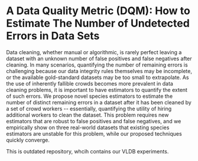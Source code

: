 # A Data Quality Metric (DQM): How to Estimate The Number of Undetected Errors in Data Sets
Data cleaning, whether manual or algorithmic, is rarely perfect leaving a dataset with an unknown number of false positives and false negatives after cleaning. In many scenarios, quantifying the number of remaining errors is challenging because our data integrity rules themselves may be incomplete, or the available gold-standard datasets may be too small to extrapolate. As the use of inherently fallible crowds becomes more prevalent in data cleaning problems, it is important to have estimators to quantify the extent of such errors. We propose novel species estimators to estimate the number of distinct remaining errors in a dataset after it has been cleaned by a set of crowd workers -- essentially, quantifying the utility of hiring additional workers to clean the dataset. This problem requires new estimators that are robust to false positives and false negatives, and we empirically show on three real-world datasets that existing species estimators are unstable for this problem, while our proposed techniques quickly converge.

This is outdated repository, whcih contains our VLDB experiments.
